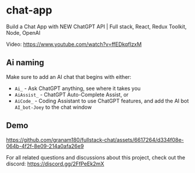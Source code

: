 # chat-app
Build a Chat App with NEW ChatGPT API | Full stack, React, Redux Toolkit, Node, OpenAI

Video: https://www.youtube.com/watch?v=ffEDkqfIzxM

## Ai naming
Make sure to add an AI chat that begins with either:
- `Ai_` - Ask ChatGPT anything, see where it takes you
- `AiAssist_` - ChatGPT Auto-Complete Assist, or
- `AiCode_` - Coding Assistant
to use ChatGPT features, and add the AI bot `AI_bot-Joey` to the chat window

## Demo

https://github.com/granam180/fullstack-chat/assets/6617264/d334f08e-064b-4f2f-8e09-214a0afa26e9

For all related questions and discussions about this project, check out the discord: https://discord.gg/2FfPeEk2mX


